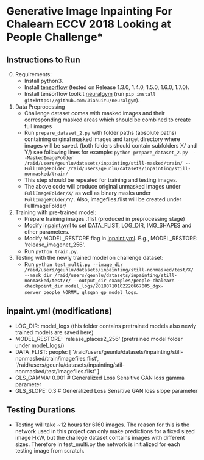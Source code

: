 # Generative Image Inpainting For Chalearn ECCV 2018 Looking at People Challenge*

## Instructions to Run

0. Requirements:
    * Install python3.
    * Install [tensorflow](https://www.tensorflow.org/install/) (tested on Release 1.3.0, 1.4.0, 1.5.0, 1.6.0, 1.7.0).
    * Install tensorflow toolkit [neuralgym](https://github.com/JiahuiYu/neuralgym) (run `pip install git+https://github.com/JiahuiYu/neuralgym`).
1. Data Preprocessing
	* Challenge dataset comes with masked images and their corresponding masked areas which should be combined to create full images
	* Run `prepare_dataset_2.py` with folder paths (absolute paths) containing original masked images and target directory where images will be saved. (both folders should contain subfolders X/ and Y/) see following lines for example:
	`python prepare_dataset_2.py  --MaskedImageFolder  /raid/users/geunlu/datasets/inpainting/still-masked/train/ --FullImageFolder /raid/users/geunlu/datasets/inpainting/still-nonmasked/train/`
	* This step should be repeated for training and testing images.
	* The above code will produce original unmasked images under `FullImageFolder/X/` as well as binary masks under `FullImageFolder/Y/`. Also, imagefiles.flist will be created under FullImageFolder/
2. Training with pre-trained model:
    * Prepare training images .flist (produced in preprocessing stage)
    * Modify [inpaint.yml](/inpaint.yml) to set DATA_FLIST, LOG_DIR, IMG_SHAPES and other parameters.
    * Modify MODEL_RESTORE flag in [inpaint.yml](/inpaint.yml). E.g., MODEL_RESTORE: 'release_imagenet_256'.
    * Run `python train.py`.
3. Testing with the newly trained model on challenge dataset:
    * Run `python test_multi.py --image_dir /raid/users/geunlu/datasets/inpainting/still-nonmasked/test/X/ --mask_dir /raid/users/geunlu/datasets/inpainting/still-nonmasked/test/Y/ --output_dir examples/people-chalearn --checkpoint_dir model_logs/20180710102226667005_dgx-server_people_NORMAL_glsgan_gp_model_logs`.
	
	
## inpaint.yml (modifications)

* LOG_DIR: model_logs (this folder contains pretrained models also newly trained models are saved here)
* MODEL_RESTORE: 'release_places2_256' (pretrained model folder under model_logs/)
* DATA_FLIST:
  people: [
  '/raid/users/geunlu/datasets/inpainting/still-nonmasked/train/imagefiles.flist',
  '/raid/users/geunlu/datasets/inpainting/stil-nonmasked/test/imagefiles.flist'
  ]
* GLS_GAMMA: 0.001 # Generalized Loss Sensitive GAN loss gamma parameter
* GLS_SLOPE: 0.3	 # Generalized Loss Sensitive GAN loss slope parameter

## Testing Durations
* Testing will take ~12 hours for 6160 images. The reason for this is the network used in this project can only make predictions for a fixed sized image HxW, but the challege dataset contains images with different sizes. Therefore in test_multi.py the network is initialized for each testing image from scratch.

